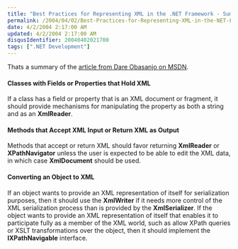 ```yaml
---
title: "Best Practices for Representing XML in the .NET Framework - Summary"
permalink: /2004/04/02/Best-Practices-for-Representing-XML-in-the-NET-Framework-Summary/
date: 4/2/2004 2:17:00 AM
updated: 4/2/2004 2:17:00 AM
disqusIdentifier: 20040402021700
tags: [".NET Development"]
---
```

Thats a summary of the [article from Dare Obasanjo on MSDN](http://msdn.microsoft.com/xml/default.aspx?pull=/library/en-us/dnexxml/html/xml03172004.asp). 
<h4>Classes with Fields or Properties that Hold XML</h4>If a class has a field or property that is an XML document or fragment, it should provide mechanisms for manipulating the property as both a string and as an <b>XmlReader</b>. 
<h4>Methods that Accept XML Input or Return XML as Output</h4>Methods that accept or return XML should favor returning <b>XmlReader</b> or <b>XPathNavigator</b> unless the user is expected to be able to edit the XML data, in which case <b>XmlDocument</b> should be used. 
<h4>Converting an Object to XML</h4>If an object wants to provide an XML representation of itself for serialization purposes, then it should use the <b>XmlWriter</b> if it needs more control of the XML serialization process than is provided by the <b>XmlSerializer</b>. If the object wants to provide an XML representation of itself that enables it to participate fully as a member of the XML world, such as allow XPath queries or XSLT transformations over the object, then it should implement the <b>IXPathNavigable</b> interface.
